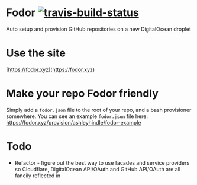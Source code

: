 # Fodor [![travis-build-status](https://travis-ci.org/fodorxyz/fodor.svg)](https://travis-ci.org/fodorxyz/fodor)
Auto setup and provision GitHub repositories on a new DigitalOcean droplet

# Use the site  
[https://fodor.xyz](https://fodor.xyz)

# Make your repo Fodor friendly  
Simply add a `fodor.json` file to the root of your repo, and a bash provisioner somewhere.  You can see an example `fodor.json` file here: https://fodor.xyz/provision/ashleyhindle/fodor-example

# Todo

* Refactor - figure out the best way to use facades and service providers so Cloudflare, DigitalOcean API/OAuth and GitHub API/OAuth are all fancily reflected in
